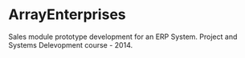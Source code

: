 # ArrayEnterprises
Sales module prototype development for an ERP System. Project and Systems Delevopment course - 2014.
